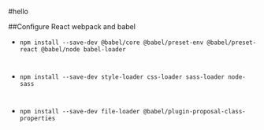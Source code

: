 #hello

##Configure React webpack and babel

- ```npm install --save-dev @babel/core @babel/preset-env @babel/preset-react @babel/node babel-loader```
#
- ```npm install --save-dev style-loader css-loader sass-loader node-sass```
#
- ```npm install --save-dev file-loader @babel/plugin-proposal-class-properties```